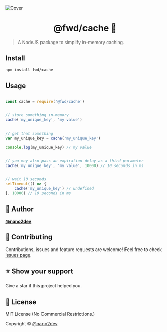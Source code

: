 ![Cover](https://raw.githubusercontent.com/fwd/cache/master/.github/cover.png)

<h1 align="center">@fwd/cache 💾</h1>

> A NodeJS package to simplify in-memory caching.

## Install

```sh
npm install fwd/cache
```

## Usage

```js

const cache = require('@fwd/cache')


// store something in-memory
cache('my_unique_key', 'my value')


// get that something
var my_unique_key = cache('my_unique_key') 

console.log(my_unique_key) // my value


// you may also pass an expiration delay as a third parameter
cache('my_unique_key', 'my value', 10000) // 10 seconds in ms


// wait 10 seconds
setTimeout(() => {
	cache('my_unique_key') // undefined
}, 10000) // 10 seconds in ms

```

## 👤 Author

**[@nano2dev](https://twitter.com/nano2dev)**

## 🤝 Contributing

Contributions, issues and feature requests are welcome! Feel free to check [issues page](https://github.com/fwd/cache/issues).

## ⭐️ Show your support

Give a star if this project helped you.

## 📝 License

MIT License (No Commercial Restrictions.)

Copyright © [@nano2dev](https://twitter.com/nano2dev). 
